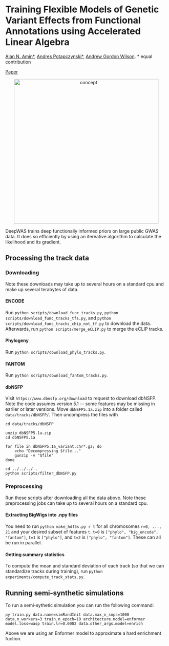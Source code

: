 # Training Flexible Models of Genetic Variant Effects from Functional Annotations using Accelerated Linear Algebra



[Alan N. Amin*](https://alannawzadamin.github.io), [Andres Potapczynski*](https://www.andpotap.com), [Andrew Gordon Wilson](https://cims.nyu.edu/~andrewgw/). * equal contribution

[Paper](https://openreview.net/pdf?id=oOtdWiLb1e)

<p align="center">
  <img width="451" alt="concept" src="https://github.com/user-attachments/files/20839961/main.fig.pdf" />
</p>


DeepWAS trains deep functionally informed priors on large public GWAS data. It does so efficiently by using an itereative algorithm to calculate the likelihood and its gradient.

## Processing the track data

### Downloading

Note these downloads may take up to several hours on a standard cpu and make up several terabytes of data.

#### ENCODE

Run ```python scripts/download_func_tracks.py```, ```python scripts/download_func_tracks_tfs.py```, and ```python scripts/download_func_tracks_chip_not_tf.py``` to download the data.
Afterwards, run ```python scripts/merge_eCLIP.py``` to merge the eCLIP tracks.

#### Phylogeny

Run ```python scripts/download_phylo_tracks.py```.

#### FANTOM

Run ```python scripts/download_fantom_tracks.py```.

#### dbNSFP

Visit ```https://www.dbnsfp.org/download``` to request to download dbNSFP.
Note the code assumes version 5.1 -- some features may be missing in earlier or later versions.
Move ```dbNSFP5.1a.zip``` into a folder called ```data/tracks/dbNSFP/```.
Then uncompress the files with

```
cd data/tracks/dbNSFP

unzip dbNSFP5.1a.zip
cd dbNSFP5.1a

for file in dbNSFP5.1a_variant.chr*.gz; do
    echo "Decompressing $file..."
    gunzip -v "$file"
done

cd ../../../..
python scripts/filter_dbNSFP.py
```

### Preprocessing

Run these scripts after downloading all the data above.
Note these preprocessing jobs can take up to several hours on a standard cpu.

#### Extracting BigWigs into .npy files

You need to run ```python make_hdf5s.py r t``` for all chromosomes ```r=0, ..., 21``` and your desired subset of features ```t```.
```t=0``` is ```["phylo", "big_encode", "fantom"]```, ```t=1``` is ```["phylo"]```, and ```t=2``` is ```["phylo", "fantom"]```.
These can all be run in parallel.

#### Getting summary statistics

To compute the mean and standard deviation of each track (so that we can standardize tracks during training), run ```python experiments/compute_track_stats.py```.

## Running semi-synthetic simulations
To run a semi-sythetic simulation you can run the following command:
```shell
py train.py data.name=simRandInit data.max_n_snps=1000 data.n_workers=3 train.n_epoch=10 architecture.model=enformer model.loss=wasp train.lr=0.0002 data.other_args.model=enrich
```
Above we are using an Enformer model to approximate a hard enrichment fuction.
